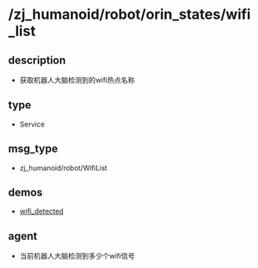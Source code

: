 ﻿# /zj_humanoid/robot/orin_states/wifi_list

## description
- 获取机器人大脑检测到的wifi热点名称

## type
- Service

## msg_type
- zj_humanoid/robot/WifiList

## demos
- [wifi_detected](./wifi_detected.yaml)
## agent
- 当前机器人大脑检测到多少个wifi信号


